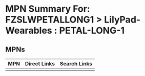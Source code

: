 



# MPN Summary For: FZSLWPETALLONG1 > LilyPad-Wearables : PETAL-LONG-1

## MPNs
  

|MPN|Direct Links|Search Links|
| :--- | :--- | :--- |
||||
